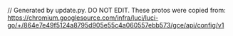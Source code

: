 // Generated by update.py. DO NOT EDIT.
These protos were copied from:
https://chromium.googlesource.com/infra/luci/luci-go/+/864e7e49f5124a8795d905e55c4a060557ebb573/gce/api/config/v1
